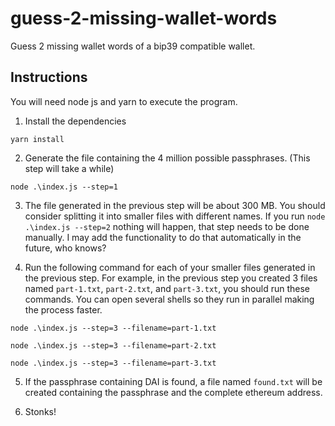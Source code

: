 # guess-2-missing-wallet-words

Guess 2 missing wallet words of a bip39 compatible wallet.

## Instructions

You will need node js and yarn to execute the program.

1. Install the dependencies

```shell script
yarn install
```

2. Generate the file containing the 4 million possible passphrases. (This step will take a while)

```shell script
node .\index.js --step=1
```

3. The file generated in the previous step will be about 300 MB. You should consider splitting it into smaller files with different names. If you run `node .\index.js --step=2` nothing will happen, that step needs to be done manually. I may add the functionality to do that automatically in the future, who knows?

4. Run the following command for each of your smaller files generated in the previous step. For example, in the previous step you created 3 files named `part-1.txt`, `part-2.txt`, and `part-3.txt`, you should run these commands. You can open several shells so they run in parallel making the process faster.

```shell script
node .\index.js --step=3 --filename=part-1.txt
```

```shell script
node .\index.js --step=3 --filename=part-2.txt
```

```shell script
node .\index.js --step=3 --filename=part-3.txt
```

5. If the passphrase containing DAI is found, a file named `found.txt` will be created containing the passphrase and the complete ethereum address.

6. Stonks!
